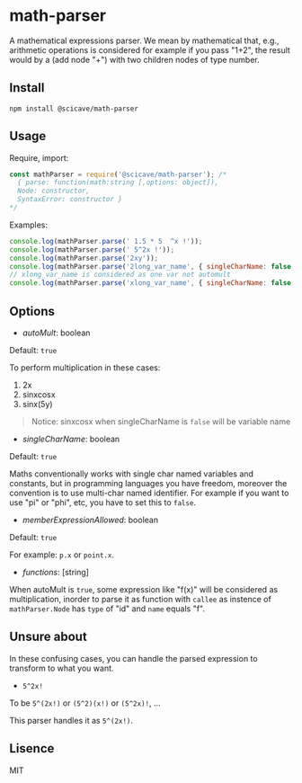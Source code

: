 # math-parser
A mathematical expressions parser. We mean by mathematical that, e.g., arithmetic operations is considered for example if you pass "1+2", the result would by a (add node "+") with two children nodes of type number.

## Install
`npm install @scicave/math-parser`

## Usage

Require, import:
```js
const mathParser = require('@scicave/math-parser'); /*
  { parse: function(math:string [,options: object]),
  Node: constructor,
  SyntaxError: constructor }
*/
```
Examples: 
```js
console.log(mathParser.parse(' 1.5 * 5  ^x !'));
console.log(mathParser.parse(' 5^2x !'));
console.log(mathParser.parse('2xy'));
console.log(mathParser.parse('2long_var_name', { singleCharName: false, }));
// xlong_var_name is considered as one var not automult
console.log(mathParser.parse('xlong_var_name', { singleCharName: false, }));
```

## Options

- _autoMult_: boolean

Default: `true`

To perform multiplication in these cases:
1. 2x
2. sinxcosx
3. sinx(5y)
> Notice: sinxcosx when singleCharName is `false` will be variable name

- _singleCharName_: boolean

Default: `true`

Maths conventionally works with single char named variables and constants, but in programming languages you have freedom, moreover the convention is to use multi-char named identifier.
For example if you want to use "pi" or "phi", etc, you have to set this to `false`.  


- _memberExpressionAllowed_: boolean

Default: `true`

For example: `p.x` or `point.x`.


- _functions_: [string]

When autoMult is `true`, some expression like "f(x)" will be considered as multiplication, inorder to parse it as function with `callee` as instence of `mathParser.Node` has `type` of "id" and `name` equals "f".


## Unsure about
In these confusing cases, you can handle the parsed expression to transform to what you want.
- `5^2x!`

To be `5^(2x!)` or `(5^2)(x!)` or `(5^2x)!`, ...

This parser handles it as `5^(2x!)`.

## Lisence

MIT

